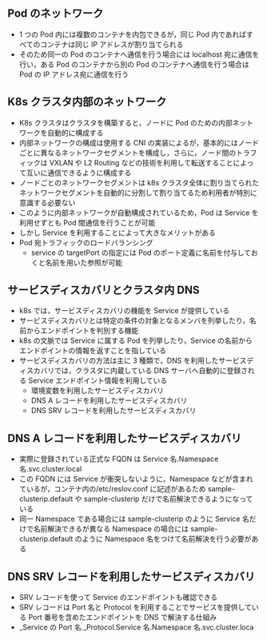 ## Pod のネットワーク

- 1 つの Pod 内には複数のコンテナを内包できるが，同じ Pod 内であればすべてのコンテナは同じ IP アドレスが割り当てられる
- そのため同一の Pod のコンテナへ通信を行う場合には localhost 宛に通信を行い，ある Pod のコンテナから別の Pod のコンテナへ通信を行う場合は Pod の IP アドレス宛に通信を行う

## K8s クラスタ内部のネットワーク

- K8s クラスタはクラスタを構築すると，ノードに Pod のための内部ネットワークを自動的に構成する
- 内部ネットワークの構成は使用する CNI の実装によるが，基本的にはノードごとに異なるネットワークセグメントを構成し，さらに，ノード間のトラフィックは VXLAN や L2 Routing などの技術を利用して転送することによって互いに通信できるように構成する
- ノードごとのネットワークセグメントは k8s クラスタ全体に割り当てられたネットワークセグメントを自動的に分割して割り当てるため利用者が特別に意識する必要ない
- このように内部ネットワークが自動構成されているため，Pod は Service を利用せずとも Pod 間通信を行うことが可能
- しかし Service を利用することによって大きなメリットがある
- Pod 宛トラフィックのロードバランシング
  - service の targetPort の指定には Pod のポート定義に名前を付与しておくと名前を用いた参照が可能

## サービスディスカバリとクラスタ内 DNS

- k8s では，サービスディスカバリの機能を Service が提供している
- サービスディスカバリとは特定の条件の対象となるメンバを列挙したり，名前からエンドポイントを判別する機能
- k8s の文脈では Service に属する Pod を列挙したり，Service の名前からエンドポイントの情報を返すことを指している
- サービスディスカバリの方法は主に 3 種類で，DNS を利用したサービスディスカバリでは，クラスタに内蔵している DNS サーバへ自動的に登録される Service エンドポイント情報を利用している
  - 環境変数を利用したサービスディスカバリ
  - DNS A レコードを利用したサービスディスカバリ
  - DNS SRV レコードを利用したサービスディスカバリ

## DNS A レコードを利用したサービスディスカバリ

- 実際に登録されている正式な FQDN は Service 名.Namespace 名.svc.cluster.local
- この FQDN には Service が衝突しないように，Namespace などが含まれているが，コンテナ内の/etc/reslov.conf に記述があるため sample-clusterip.default や sample-clusterip だけで名前解決できるようになっている
- 同一 Namespace である場合には sample-clusterip のように Service 名だけで名前解決できるが異なる Namespace の場合には sample-clusterip.default のように Namespace 名をつけて名前解決を行う必要がある

## DNS SRV レコードを利用したサービスディスカバリ

- SRV レコードを使って Service のエンドポイントも確認できる
- SRV レコードは Port 名と Protocol を利用することでサービスを提供している Port 番号を含めたエンドポイントを DNS で解決する仕組み
- \_Service の Port 名.\_Protocol.Service 名.Namespace 名.svc.cluster.loca
